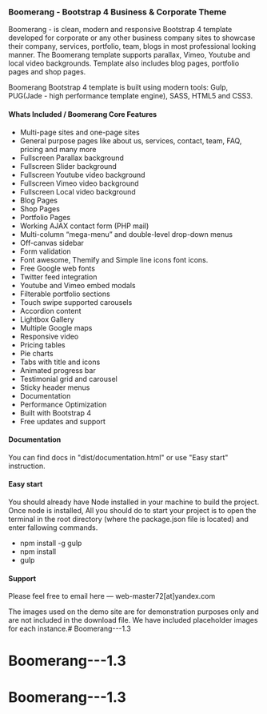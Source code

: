 ### Boomerang - Bootstrap 4 Business & Corporate Theme

Boomerang - is clean, modern and responsive Bootstrap 4 template developed for corporate or any other business company sites to showcase their company, services, portfolio, team, blogs in most professional looking manner. The Boomerang template supports parallax, Vimeo, Youtube and local video backgrounds. Template also includes blog pages, portfolio pages and shop pages.

Boomerang Bootstrap 4 template is built using modern tools: Gulp, PUG(Jade - high performance template engine), SASS, HTML5 and CSS3.

#### Whats Included / Boomerang Core Features

- Multi-page sites and one-page sites
- General purpose pages like about us, services, contact, team, FAQ, pricing and many more
- Fullscreen Parallax background
- Fullscreen Slider background
- Fullscreen Youtube video background
- Fullscreen Vimeo video background
- Fullscreen Local video background
- Blog Pages
- Shop Pages
- Portfolio Pages
- Working AJAX contact form (PHP mail)
- Multi-column “mega-menu” and double-level drop-down menus
- Off-canvas sidebar
- Form validation
- Font awesome, Themify and Simple line icons font icons.
- Free Google web fonts
- Twitter feed integration
- Youtube and Vimeo embed modals
- Filterable portfolio sections
- Touch swipe supported carousels
- Accordion content
- Lightbox Gallery
- Multiple Google maps
- Responsive video
- Pricing tables
- Pie charts
- Tabs with title and icons
- Animated progress bar
- Testimonial grid and carousel
- Sticky header menus
- Documentation
- Performance Optimization
- Built with Bootstrap 4
- Free updates and support

#### Documentation

You can find docs in "dist/documentation.html" or use "Easy start" instruction.

#### Easy start

You should already have Node installed in your machine to build the project. Once node is installed, All you should do to start your project is to open the terminal in the root directory (where the package.json file is located) and enter fallowing commands.

* npm install -g gulp
* npm install
* gulp

#### Support

Please feel free to email here — web-master72[at]yandex.com

The images used on the demo site are for demonstration purposes only and are not included in the download file. We have included placeholder images for each instance.# Boomerang---1.3
# Boomerang---1.3
# Boomerang---1.3
